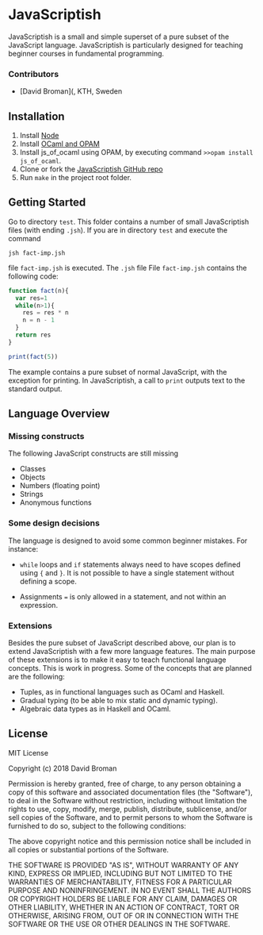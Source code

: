# JavaScriptish

JavaScriptish is a small and simple superset of a pure subset of the JavaScript language. JavaScriptish is
particularly designed for teaching beginner courses in fundamental
programming.

### Contributors

 * [David Broman](, KTH, Sweden

## Installation

1. Install [Node](https://nodejs.org/en/)
2. Install [OCaml and OPAM](https://ocaml.org/docs/install.html)
3. Install js\_of\_ocaml using OPAM, by executing command `>>opam install js_of_ocaml`.
4. Clone or fork the [JavaScriptish GitHub repo](https://github.com/miking-lang/javascriptish)
5. Run `make` in the project root folder.


##  Getting Started

Go to directory `test`. This folder contains a number of small JavaScriptish files (with ending `.jsh`). If you are in directory `test` and execute the command

`jsh fact-imp.jsh`

file `fact-imp.jsh` is executed. The `.jsh` file File `fact-imp.jsh` contains the following code:

```javascript
function fact(n){
  var res=1
  while(n>1){
    res = res * n
    n = n - 1
  }
  return res
}

print(fact(5))
```

The example contains a pure subset of normal JavaScript, with the
exception for printing. In JavaScriptish, a call to `print` outputs
text to the standard output.


## Language Overview

### Missing constructs
The following JavaScript constructs are still missing

* Classes
* Objects
* Numbers (floating point)
* Strings
* Anonymous functions


### Some design decisions

The language is designed to avoid some common beginner mistakes. For instance:

* `while` loops and `if` statements always need to have scopes defined using `{` and `}`.
     It is not possible to have a single statement without defining a scope.

*  Assignments `=` is only allowed in a statement, and not within an expression.


### Extensions

Besides the pure subset of JavaScript described above, our plan is to
extend JavaScriptish with a few more language features. The main
purpose of these extensions is to make it easy to
teach functional language concepts. This is work in progress. Some of
the concepts that are planned are the following:

* Tuples, as in functional languages such as OCaml and Haskell.
* Gradual typing (to be able to mix static and dynamic typing).
* Algebraic data types as in Haskell and OCaml.

## License
MIT License

Copyright (c) 2018 David Broman

Permission is hereby granted, free of charge, to any person obtaining a copy
of this software and associated documentation files (the "Software"), to deal
in the Software without restriction, including without limitation the rights
to use, copy, modify, merge, publish, distribute, sublicense, and/or sell
copies of the Software, and to permit persons to whom the Software is
furnished to do so, subject to the following conditions:

The above copyright notice and this permission notice shall be included in all
copies or substantial portions of the Software.

THE SOFTWARE IS PROVIDED "AS IS", WITHOUT WARRANTY OF ANY KIND, EXPRESS OR
IMPLIED, INCLUDING BUT NOT LIMITED TO THE WARRANTIES OF MERCHANTABILITY,
FITNESS FOR A PARTICULAR PURPOSE AND NONINFRINGEMENT. IN NO EVENT SHALL THE
AUTHORS OR COPYRIGHT HOLDERS BE LIABLE FOR ANY CLAIM, DAMAGES OR OTHER
LIABILITY, WHETHER IN AN ACTION OF CONTRACT, TORT OR OTHERWISE, ARISING FROM,
OUT OF OR IN CONNECTION WITH THE SOFTWARE OR THE USE OR OTHER DEALINGS IN THE
SOFTWARE.
